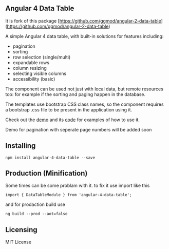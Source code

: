 ## Angular 4 Data Table

It is fork of this package [https://github.com/ggmod/angular-2-data-table] (https://github.com/ggmod/angular-2-data-table)

A simple Angular 4 data table, with built-in solutions for features including:

* pagination
* sorting
* row selection (single/multi)
* expandable rows
* column resizing
* selecting visible columns
* accessibility (basic)

The component can be used not just with local data, but remote resources too: for example if the sorting and paging happen in the database.

The templates use bootstrap CSS class names, so the component requires a bootstrap .css file to be present in the application using it.

Check out the [demo](https://ggmod.github.io/angular-2-data-table-demo) and its [code](https://github.com/MIt9/angular-4-data-table-demo) for examples of how to use it. 

Demo for pagination with seperate page numbers will be added soon

## Installing
`npm install angular-4-data-table --save`

## Production (Minification)
Some times can be some problam with it. to fix it use import like this

`import { DataTableModule } from 'angular-4-data-table';`

and for prodaction build use

`ng build --prod --aot=false`
  
## Licensing
MIT License
